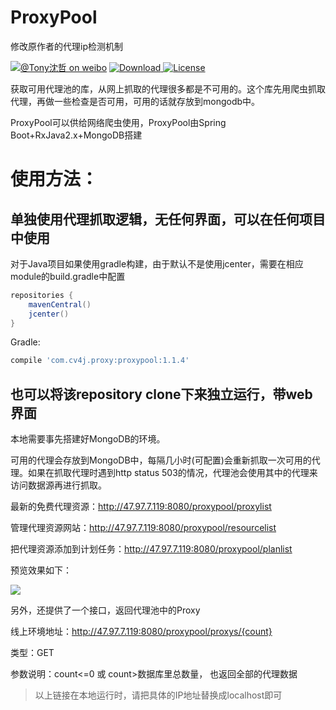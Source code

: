# ProxyPool
修改原作者的代理ip检测机制

[![@Tony沈哲 on weibo](https://img.shields.io/badge/weibo-%40Tony%E6%B2%88%E5%93%B2-blue.svg)](http://www.weibo.com/fengzhizi715)
 [ ![Download](https://api.bintray.com/packages/fengzhizi715/maven/proxypool/images/download.svg) ](https://bintray.com/fengzhizi715/maven/proxypool/_latestVersion)
[![License](https://img.shields.io/badge/license-Apache%202-lightgrey.svg)](https://www.apache.org/licenses/LICENSE-2.0.html)


获取可用代理池的库，从网上抓取的代理很多都是不可用的。这个库先用爬虫抓取代理，再做一些检查是否可用，可用的话就存放到mongodb中。

ProxyPool可以供给网络爬虫使用，ProxyPool由Spring Boot+RxJava2.x+MongoDB搭建


# 使用方法：
## 单独使用代理抓取逻辑，无任何界面，可以在任何项目中使用

对于Java项目如果使用gradle构建，由于默认不是使用jcenter，需要在相应module的build.gradle中配置

```groovy
repositories {
    mavenCentral()
    jcenter()
}
```

Gradle:

```groovy
compile 'com.cv4j.proxy:proxypool:1.1.4'
```


## 也可以将该repository clone下来独立运行，带web界面

本地需要事先搭建好MongoDB的环境。

可用的代理会存放到MongoDB中，每隔几小时(可配置)会重新抓取一次可用的代理。如果在抓取代理时遇到http status 503的情况，代理池会使用其中的代理来访问数据源再进行抓取。

最新的免费代理资源：http://47.97.7.119:8080/proxypool/proxylist

管理代理资源网站：http://47.97.7.119:8080/proxypool/resourcelist

把代理资源添加到计划任务：http://47.97.7.119:8080/proxypool/planlist

预览效果如下：

![](proxy_list.png)


另外，还提供了一个接口，返回代理池中的Proxy

线上环境地址：http://47.97.7.119:8080/proxypool/proxys/{count}

类型：GET

参数说明：count<=0  或 count>数据库里总数量， 也返回全部的代理数据

> 以上链接在本地运行时，请把具体的IP地址替换成localhost即可

